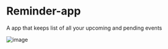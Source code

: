# Reminder-app
A app that keeps list of all your upcoming and pending events

![image](https://drive.google.com/uc?export=view&id=1ATGm4fHtn0FW3ghe-W5O0gPtAFYfFiz1)

